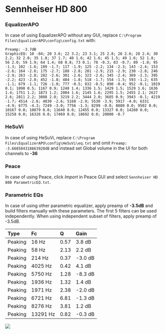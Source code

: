 # Sennheiser HD 800

### EqualizerAPO
In case of using EqualizerAPO without any GUI, replace `C:\Program Files\EqualizerAPO\config\config.txt`
with:
```
Preamp: -3.7dB
GraphicEQ: 10 -84; 20 3.6; 22 3.2; 23 3.1; 25 2.8; 26 2.6; 28 2.4; 30 2.2; 32 2.0; 35 1.8; 37 1.7; 40 1.6; 42 1.6; 45 1.5; 49 1.6; 52 1.8; 56 2.0; 59 1.9; 64 1.4; 68 0.8; 73 0.1; 78 -0.3; 83 -0.7; 89 -1.0; 95 -1.3; 102 -1.6; 109 -1.7; 117 -1.9; 125 -2.2; 134 -2.3; 143 -2.4; 153 -2.6; 164 -2.6; 175 -2.7; 188 -2.8; 201 -2.9; 215 -2.9; 230 -2.8; 246 -2.9; 263 -2.8; 282 -2.6; 301 -2.6; 323 -2.6; 345 -2.4; 369 -2.3; 395 -2.2; 423 -2.0; 452 -1.8; 484 -1.8; 518 -1.7; 554 -1.5; 593 -1.2; 635 -1.1; 679 -1.1; 726 -1.0; 777 -0.5; 832 -0.5; 890 -0.4; 952 -0.1; 1019 0.1; 1090 0.5; 1167 0.9; 1248 1.4; 1336 1.5; 1429 1.5; 1529 1.6; 1636 1.4; 1751 1.2; 1873 1.2; 2004 1.6; 2145 1.6; 2295 1.5; 2455 2.1; 2627 2.6; 2811 2.2; 3008 2.0; 3219 2.2; 3444 2.0; 3685 0.9; 3943 -0.1; 4219 -1.7; 4514 -2.6; 4830 -2.6; 5168 -2.9; 5530 -3.9; 5917 -4.0; 6331 -4.9; 6775 -4.3; 7249 -3.0; 7756 -1.3; 8299 -0.0; 8880 0.0; 9502 0.0; 10167 0.0; 10879 0.0; 11640 0.0; 12455 0.0; 13327 0.0; 14260 0.0; 15258 0.0; 16326 0.0; 17469 0.0; 18692 0.0; 20000 -0.7
```

### HeSuVi
In case of using HeSuVi, replace `C:\Program Files\EqualizerAPO\config\HeSuVi\eq.txt` and omit `Preamp:
-3.668584318663928dB` and instead set Global volume in the UI for both channels to **-36**

### Peace
In case of using Peace, click *Import* in Peace GUI and select `Sennheiser HD 800 ParametricEQ.txt`.

### Parametric EQs
In case of using other parametric equalizer, apply preamp of **-3.5dB** and build filters manually
with these parameters. The first 5 filters can be used independently.
When using independent subset of filters, apply preamp of -3.5dB.

| Type    | Fc       |    Q | Gain    |
|:--------|:---------|:-----|:--------|
| Peaking | 16 Hz    | 0.57 | 3.8 dB  |
| Peaking | 58 Hz    | 2.13 | 2.2 dB  |
| Peaking | 214 Hz   | 0.37 | -3.0 dB |
| Peaking | 4025 Hz  | 0.42 | 4.1 dB  |
| Peaking | 5750 Hz  | 1.28 | -8.3 dB |
| Peaking | 1936 Hz  | 1.32 | 1.4 dB  |
| Peaking | 1971 Hz  | 2.38 | -2.0 dB |
| Peaking | 6721 Hz  | 6.81 | -1.3 dB |
| Peaking | 8276 Hz  | 3.81 | 1.2 dB  |
| Peaking | 13291 Hz | 0.82 | -0.3 dB |

![](https://raw.githubusercontent.com/jaakkopasanen/AutoEq/master/results/innerfidelity/sbaf-serious/Sennheiser%20HD%20800/Sennheiser%20HD%20800.png)